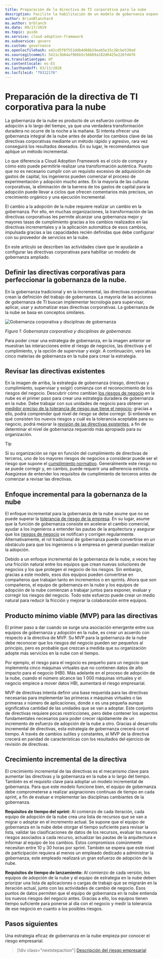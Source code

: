 ```yaml
---
title: Preparación de la directiva de TI corporativa para la nube
description: Facilite la habilitación de un modelo de gobernanza expandido con actividades clave como los cambios incrementales en las directivas empresariales y la exigencia automática.
author: BrianBlanchard
ms.author: brblanch
ms.date: 09/17/2019
ms.topic: guide
ms.service: cloud-adoption-framework
ms.subservice: govern
ms.custom: governance
ms.openlocfilehash: e42cd5f8f551ddb4d68b19eab5e15c28cbe539ad
ms.sourcegitcommit: 5411c3b64af966b5c56669a182d6425e226fd4f6
ms.translationtype: HT
ms.contentlocale: es-ES
ms.lasthandoff: 03/13/2020
ms.locfileid: "79312176"
---
```

<!-- markdownlint-disable MD026 -->

# <a name="prepare-corporate-it-policy-for-the-cloud"></a>Preparación de la directiva de TI corporativa para la nube

La gobernanza de la nube es producto de un esfuerzo continuo de adopción a lo largo del tiempo, ya que una verdadera transformación duradera no ocurre de la noche a la mañana. Si intenta ofrecer una gobernanza integral de la nube antes de abordar los cambios clave de las directivas corporativas mediante un método rápido y agresivo, rara vez conseguirá los resultados deseados. En su lugar, le recomendamos que aplique un método incremental.

Lo que diferencia a Cloud Adoption Framework es el ciclo de compra y cómo esto puede permitirle realizar una transformación auténtica. Puesto que no es necesario cumplir con un requisito excesivo de adquisición de gastos de capital, los ingenieros pueden comenzar el proceso de experimentación y adopción mucho antes. En la mayoría de las culturas corporativas, la eliminación de la barrera de los gastos de capital para la adopción puede llevar a ciclos que ofrecen comentarios más precisos, un crecimiento orgánico y una ejecución incremental.

El cambio a la adopción de la nube requiere realizar un cambio en la gobernanza. Por ello, en muchas organizaciones, la transformación de las directivas corporativas les permite alcanzar una gobernanza mejor y mayores tasas de cumplimiento gracias a los cambios realizados en las directivas incrementales y a la aplicación automática de esos cambios, impulsada gracias a las capacidades recién definidas que debe configurar con su proveedor de servicios en la nube.

En este artículo se describen las actividades clave que le ayudarán a configurar las directivas corporativas para habilitar un modelo de gobernanza ampliado.

## <a name="define-corporate-policy-to-mature-cloud-governance"></a>Definir las directivas corporativas para perfeccionar la gobernanza de la nube.

En la gobernanza tradicional y en la incremental, las directivas corporativas crean la definición del trabajo de gobernanza. La mayoría de las acciones de gobernanza de TI buscan implementar tecnología para supervisar, aplicar, usar y automatizar esas directivas corporativas. La gobernanza de la nube se basa en conceptos similares.

![Gobernanza corporativa y disciplinas de gobernanza](../../_images/operational-transformation-govern-highres.png)

*Figura 1: Gobernanza corporativa y disciplinas de gobernanza.*

Para poder crear una estrategia de gobernanza, en la imagen anterior se muestran las interacciones entre el riesgo de negocios, las directivas y el cumplimiento, y la opción de supervisar y exigir. A continuación, verá las cinco materias de gobernanza en la nube para crear la estrategia.

## <a name="review-existing-policies"></a>Revisar las directivas existentes

En la imagen de arriba, la estrategia de gobernanza (riesgo, directivas y cumplimiento, supervisar y exigir) comienza con el reconocimiento de los riesgos del negocio. Descubrir cómo cambian [los riesgos de negocio](./business-risk.md) en la nube es el primer paso para crear una estrategia duradera de gobernanza en la nube. Debe trabajar con sus unidades de negocio para obtener un [medidor preciso de la tolerancia de riesgo que tiene el negocio](./risk-tolerance.md); gracias a ello, podrá comprender qué nivel de riesgo se debe corregir. Si entiende en qué consisten los nuevos riesgos y cuál es la tolerancia aceptable para su negocio, podrá mejorar la [revisión de las directivas existentes](./cloud-policy-review.md), a fin de determinar el nivel de gobernanza requerido más apropiado para su organización.

> [!TIP]
> Si su organización se rige en función del cumplimiento de directivas de terceros, uno de los mayores riesgos de negocios a considerar puede ser el riesgo que supone el [cumplimiento normativo](./regulatory-compliance.md). Generalmente este riesgo no se puede corregir y, en cambio, puede requerir una adherencia estricta. Asegúrese de entender los requisitos de cumplimiento de terceros antes de comenzar a revisar las directivas.

## <a name="an-incremental-approach-to-cloud-governance"></a>Enfoque incremental para la gobernanza de la nube

El enfoque incremental para la gobernanza de la nube asume que no se puede superar la [tolerancia de riesgo de la empresa](./risk-tolerance.md). En su lugar, asume que la función de gobernanza consiste en acelerar el cambio comercial, ayudar a los ingenieros a entender las pautas de la arquitectura y asegurar que los [riesgos de negocio](./business-risk.md) se notifican y corrigen regularmente. Alternativamente, el rol tradicional de gobernanza puede convertirse en un obstáculo para que los ingenieros o la empresa en general puedan realizar la adopción.

Debido a un enfoque incremental de la gobernanza de la nube, a veces hay una fricción natural entre los equipos que crean nuevas soluciones de negocios y los que protegen el negocio de los riesgos. Sin embargo, gracias a este modelo, esos dos equipos pueden convertirse en compañeros que trabajan tanto en incrementos o en sprints. Ahora que son compañeros, el equipo de gobernanza en la nube y los equipos de adopción de la nube comienzan a trabajar juntos para exponer, evaluar y corregir los riesgos del negocio. Todo este esfuerzo puede crear un medio natural para reducir la fricción y mejorar la colaboración entre equipos.

## <a name="minimum-viable-product-mvp-for-policy"></a>Producto mínimo viable (MVP) para las directivas

El primer paso a dar cuando se surge una asociación emergente entre sus equipos de gobernanza y adopción en la nube, es crear un acuerdo con respecto a la directiva de MVP. Su MVP para la gobernanza de la nube debe reconocer que los riesgos del negocio pueden ser pequeños al principio, pero es probable que crezcan a medida que su organización adopte más servicios en la nube con el tiempo.

Por ejemplo, el riesgo para el negocio es pequeño para un negocio que implementa cinco máquinas virtuales que no contienen datos de alto impacto para el negocio (HBI). Más adelante en el proceso de adopción de la nube, cuando el número alcance las 1 000 máquinas virtuales y el negocio empiece a mover datos HBI, aumentará el riesgo empresarial.

MVP de directivas intenta definir una base requerida para las directivas necesarias para implementar las primeras _x_ máquinas virtuales o las primeras _x_ número de aplicaciones, donde _x_ es una pequeña aunque significativa cantidad de las unidades que se van a adoptar. Este conjunto de directivas requiere pocas restricciones, pero debe contener los aspectos fundamentales necesarios para poder crecer rápidamente de un incremento de esfuerzo de adopción de la nube a otro. Gracias al desarrollo incremental de directivas, esta estrategia de gobernanza crecerá con el tiempo. A través de cambios sutiles y constantes, el MVP de la directiva crecerá en paridad de características con los resultados del ejercicio de revisión de directivas.

## <a name="incremental-policy-growth"></a>Crecimiento incremental de la directiva

El crecimiento incremental de las directivas es el mecanismo clave para aumentar las directivas y la gobernanza en la nube a lo largo del tiempo. También es el requisito clave para adoptar un modelo incremental de gobernanza. Para que este modelo funcione bien, el equipo de gobernanza debe comprometerse a realizar asignaciones continuas de tiempo en cada sprint, a fin de evaluar e implementar las disciplinas cambiantes de la gobernanza.

**Requisitos de tiempo del sprint:** Al comienzo de cada iteración, cada equipo de adopción de la nube crea una lista de recursos que se van a migrar o adoptar en el incremento actual. Se supone que el equipo de gobernanza en la nube debe otorgar el tiempo suficiente para revisar la lista, validar las clasificaciones de datos de los recursos, evaluar los nuevos riesgos asociados a cada recurso, actualizar las pautas de la arquitectura e informar al equipo de los cambios. Estos compromisos comúnmente necesitan entre 10 y 30 horas por sprint. También se espera que este nivel de participación requiera al menos un empleado dedicado a administrar la gobernanza; este empleado realizará un gran esfuerzo de adopción de la nube.

**Requisitos de tiempo de lanzamiento:** Al comienzo de cada versión, los equipos de adopción de la nube y el equipo de estrategia en la nube deben priorizar una lista de aplicaciones o cargas de trabajo que se migrarán en la iteración actual, junto con las actividades de cambio de negocio. Esos puntos de datos permiten que el equipo de gobernanza en la nube entienda los nuevos riesgos del negocio antes. Gracias a ello, los equipos tienen tiempo suficiente para ponerse al día con el negocio y medir la tolerancia de ese negocio en cuanto a los posibles riesgos.

## <a name="next-steps"></a>Pasos siguientes

Una estrategia eficaz de gobernanza en la nube empieza por conocer el riesgo empresarial.

> [!div class="nextstepaction"]
> [Descripción del riesgo empresarial](./business-risk.md)
